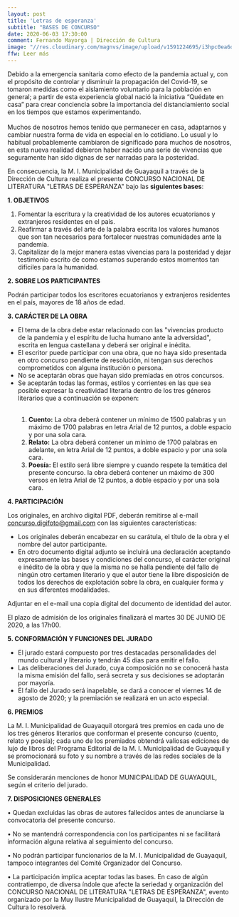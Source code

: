 ```yaml
---
layout: post
title: 'Letras de esperanza'
subtitle: "BASES DE CONCURSO"
date: 2020-06-03 17:30:00
comment: Fernando Mayorga | Dirección de Cultura
image: "//res.cloudinary.com/magnvs/image/upload/v1591224695/i3hpc0ea6o35zqwb65zn.jpg"
ffw: Leer más
---
```


Debido a la emergencia sanitaria como efecto de la pandemia actual y, con el propósito de controlar y disminuir la propagación del Covid-19, se tomaron medidas como el aislamiento voluntario para la población en general; a partir de esta experiencia global nació la iniciativa “Quédate en casa” para crear conciencia sobre la importancia del distanciamiento social en los tiempos que estamos experimentando.<br /><br />Muchos de nosotros hemos tenido que permanecer en casa, adaptarnos y cambiar nuestra forma de vida en especial en lo cotidiano. Lo usual y lo habitual probablemente cambiaron de significado para muchos de nosotros, en esta nueva realidad debieron haber nacido una serie de vivencias que seguramente han sido dignas de ser narradas para la posteridad.

En consecuencia, la M. I. Municipalidad de Guayaquil a través de la Dirección de Cultura realiza el presente CONCURSO NACIONAL DE LITERATURA "LETRAS DE ESPERANZA" bajo las **siguientes bases**:

**1. OBJETIVOS**

<div class="leftie">
<ol>
<li>Fomentar la escritura y la creatividad de los autores ecuatorianos y extranjeros residentes en el país.</li>

<li>Reafirmar a través del arte de la palabra escrita los valores humanos que son tan necesarios para fortalecer nuestras comunidades ante la pandemia.</li>

<li>Capitalizar de la mejor manera estas vivencias para la posteridad y dejar testimonio escrito de como estamos superando estos momentos tan difíciles para la humanidad.</li>
</ol>
</div>

**2. SOBRE LOS PARTICIPANTES**

Podrán participar todos los escritores ecuatorianos y extranjeros residentes en el país, mayores de 18 años de edad.


**3. CARÁCTER DE LA OBRA**

<div class="leftie">
<ul>
<li>El tema de la obra debe estar relacionado con las "vivencias producto de la pandemia y el espíritu de lucha humano ante la adversidad", escrita en lengua castellana y deberá ser original e inédita.</li>
<li>El escritor puede participar con una obra, que no haya sido presentada en otro concurso pendiente de resolución, ni tengan sus derechos comprometidos con alguna institución o persona.</li>
<li>No se aceptarán obras que hayan sido premiadas en otros concursos.</li>
<li>Se aceptarán todas las formas, estilos y corrientes en las que sea posible expresar la creatividad literaria dentro de los tres géneros literarios que a continuación se exponen:</li>

<ol><br />
<li><strong>Cuento:</strong> La obra deberá contener un mínimo de 1500 palabras y un máximo de 1700 palabras en letra Arial de 12 puntos, a doble espacio y por una sola cara.</li>

<li><strong>Relato:</strong> La obra deberá contener un mínimo de 1700 palabras en adelante, en letra Arial de 12 puntos, a doble espacio y por una sola cara.</li>

<li><strong>Poesía:</strong> El estilo será libre siempre y cuando respete la temática del presente concurso. la obra deberá contener un máximo de 300 versos en letra Arial de 12 puntos, a doble espacio y por una sola cara.</li>
</ol>

</ul>
</div>

**4. PARTICIPACIÓN**

Los originales, en archivo digital PDF, deberán remitirse al e-mail concurso.digifoto@gmail.com con las siguientes características:

<div class="leftie">
<ul>
<li>Los originales deberán encabezar en su carátula, el título de la obra y el nombre del autor participante.</li>
<li>En otro documento digital adjunto se incluirá una declaración aceptando expresamente las bases y condiciones del concurso, el carácter original e inédito de la obra y que la misma no se halla pendiente del fallo de ningún otro certamen literario y que el autor tiene la libre disposición de todos los derechos de explotación sobre la obra, en cualquier forma y en sus diferentes modalidades.</li>
</ul>
</div>

Adjuntar en el e-mail una copia digital del documento de identidad del autor.

El plazo de admisión de los originales finalizará el martes 30 DE JUNIO DE 2020, a las 17h00.

**5. CONFORMACIÓN Y FUNCIONES DEL JURADO**

<div class="leftie">
<ul>
<li>El jurado estará compuesto por tres destacadas personalidades del mundo cultural y literario y tendrán 45 días para emitir el fallo.</li>
<li>Las deliberaciones del Jurado, cuya composición no se conocerá hasta la misma emisión del fallo, será secreta y sus decisiones se adoptarán por mayoría.</li>
<li>El fallo del Jurado será inapelable, se dará a conocer el viernes 14 de agosto de 2020; y la premiación se realizará en un acto especial.</li>
</ul>
</div>

**6. PREMIOS**

La M. I. Municipalidad de Guayaquil otorgará tres premios en cada uno de los tres géneros literarios que conforman el presente concurso (cuento, relato y poesía); cada uno de los premiados obtendrá valiosas ediciones de lujo de libros del Programa Editorial de la M. I. Municipalidad de Guayaquil y se promocionará su foto y su nombre a través de las redes sociales de la Municipalidad.

Se considerarán menciones de honor MUNICIPALIDAD DE GUAYAQUIL, según el criterio del jurado.


**7. DISPOSICIONES GENERALES**

• Quedan excluidas las obras de autores fallecidos antes de anunciarse la convocatoria del presente concurso.

• No se mantendrá correspondencia con los participantes ni se facilitará información alguna relativa al seguimiento del concurso.

• No podrán participar funcionarios de la M. I. Municipalidad de Guayaquil, tampoco integrantes del Comité Organizador del Concurso.

• La participación implica aceptar todas las bases. En caso de algún contratiempo, de diversa índole que afecte la seriedad y organización del CONCURSO NACIONAL DE LITERATURA "LETRAS DE ESPERANZA", evento organizado por la Muy Ilustre Municipalidad de Guayaquil, la Dirección de Cultura lo resolverá.
